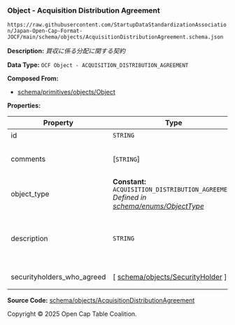 ### Object - Acquisition Distribution Agreement

`https://raw.githubusercontent.com/StartupDataStandardizationAssociation/Japan-Open-Cap-Format-JOCF/main/schema/objects/AcquisitionDistributionAgreement.schema.json`

**Description:** _買収に係る分配に関する契約_

**Data Type:** `OCF Object - ACQUISITION_DISTRIBUTION_AGREEMENT`

**Composed From:**

- [schema/primitives/objects/Object](../primitives/objects/Object.md)

**Properties:**

| Property                   | Type                                                                                                                  | Description                                                                               | Required   |
| -------------------------- | --------------------------------------------------------------------------------------------------------------------- | ----------------------------------------------------------------------------------------- | ---------- |
| id                         | `STRING`                                                                                                              | オブジェクトの識別子                                                                                | `REQUIRED` |
| comments                   | [`STRING`]                                                                                                            | オブジェクトに関連して保存されている構造化されていないテキストコメント                                                       | -          |
| object_type                | **Constant:** `ACQUISITION_DISTRIBUTION_AGREEMENT`</br>_Defined in [schema/enums/ObjectType](../enums/ObjectType.md)_ | Object type field                                                                         | `REQUIRED` |
| description                | `STRING`                                                                                                              | 買収に係る分配に関する契約の説明。 残余財産の分配の詳細については、StockClassのliquidation_preference_attributesを合わせて参照のこと。 | -          |
| securityholders_who_agreed | [ [schema/objects/SecurityHolder](./SecurityHolder.md) ]                                                              | 分配合意書に合意する証券保有者の一覧                                                                        | -          |

**Source Code:** [schema/objects/AcquisitionDistributionAgreement](../../../../schema/objects/AcquisitionDistributionAgreement.schema.json)

Copyright © 2025 Open Cap Table Coalition.
